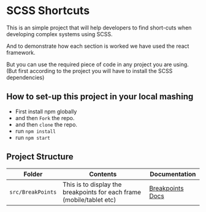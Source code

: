 # SCSS Shortcuts

This is an simple project that will help developers to find short-cuts when developing complex systems using SCSS. 

And to demonstrate how each section is worked we have used the react framework. 

But you can use the required piece of code in any project you are using. (But first according to the project you will have to install the SCSS dependencies) 

## How to set-up this project in your local mashing

* First install npm globally
* and then `Fork` the repo. 
* and then `clone` the repo.
* run `npm install`
* run `npm start`

## Project Structure

Folder | Contents | Documentation
-------|---------|-------
`src/BreakPoints` | This is to display the breakpoints for each frame (mobile/tablet etc) | [Breakpoints Docs](src/BreakPoints/BreakPoints.md)